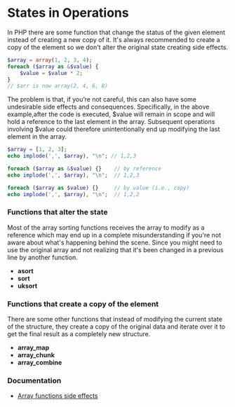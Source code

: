 # States in Operations

In PHP there are some function that change the status of the given element instead of creating a new copy of it. It's always recommended to create a copy of the element so we don't alter the original state creating side effects.

```php
$array = array(1, 2, 3, 4);
foreach ($array as &$value) {
    $value = $value * 2;
}
// $arr is now array(2, 4, 6, 8)
```

The problem is that, if you’re not careful, this can also have some undesirable side effects and consequences. Specifically, in the above example,after the code is executed, \$value will remain in scope and will hold a reference to the last element in the array. Subsequent operations involving $value could therefore unintentionally end up modifying the last element in the array.

```php
$array = [1, 2, 3];
echo implode(',', $array), "\n"; // 1,2,3

foreach ($array as &$value) {}    // by reference
echo implode(',', $array), "\n";  // 1,2,3

foreach ($array as $value) {}     // by value (i.e., copy)
echo implode(',', $array), "\n";  // 1,2,2
```

### Functions that alter the state

Most of the array sorting functions receives the array to modify as a reference which may end up in a complete misunderstanding if you're not aware about what's happening behind the scene. Since you might need to use the original array and not realizing that it's been changed in a previous line by another function.

- **asort**
- **sort**
- **uksort**

### Functions that create a copy of the element

There are some other functions that instead of modifying the current state of the structure, they create a copy of the original data and iterate over it to get the final result as a completely new structure.

- **array_map**
- **array_chunk**
- **array_combine**

### Documentation

- [Array functions side effects](https://www.startutorial.com/articles/view/master-php-array-functions)